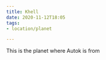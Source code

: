 ```yaml
---
title: Khell
date: 2020-11-12T18:05
tags:
- location/planet

---
```


This is the planet where Autok is from
